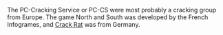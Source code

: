 The PC-Cracking Service or PC-CS were most probably a cracking group from Europe. The game North and South was developed by the French Infogrames, and [Crack Rat](https://demozoo.org/sceners/69328/) was from Germany.